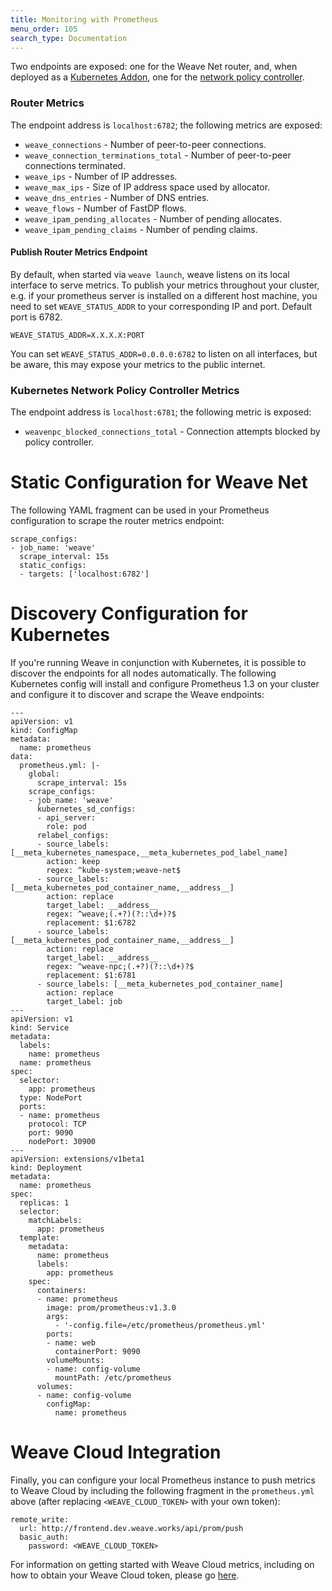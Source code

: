 ```yaml
---
title: Monitoring with Prometheus
menu_order: 105
search_type: Documentation
---
```


Two endpoints are exposed: one for the Weave Net router, and, when deployed as
a [Kubernetes Addon](/site/kube-addon.md), one for the [network policy
controller](/site/kube-addon.md#npc).

### Router Metrics

The endpoint address is `localhost:6782`; the following metrics are
exposed:

* `weave_connections` - Number of peer-to-peer connections.
* `weave_connection_terminations_total` - Number of peer-to-peer
  connections terminated.
* `weave_ips` - Number of IP addresses.
* `weave_max_ips` - Size of IP address space used by allocator.
* `weave_dns_entries` - Number of DNS entries.
* `weave_flows` - Number of FastDP flows.
* `weave_ipam_pending_allocates` - Number of pending allocates.
* `weave_ipam_pending_claims` - Number of pending claims.

#### Publish Router Metrics Endpoint

By default, when started via `weave launch`, weave listens on its local
interface to serve metrics. To publish your metrics throughout your cluster,
e.g. if your prometheus server is installed on a different host machine,
you need to set `WEAVE_STATUS_ADDR` to your corresponding IP and port.
Default port is 6782.

`WEAVE_STATUS_ADDR=X.X.X.X:PORT`

You can set `WEAVE_STATUS_ADDR=0.0.0.0:6782` to listen on all interfaces,
but be aware, this may expose your metrics to the public internet.

### Kubernetes Network Policy Controller Metrics

The endpoint address is `localhost:6781`; the following metric is
exposed:

* `weavenpc_blocked_connections_total` - Connection attempts blocked
  by policy controller.

# Static Configuration for Weave Net

The following YAML fragment can be used in your Prometheus configuration to
scrape the router metrics endpoint:

```
scrape_configs:
- job_name: 'weave'
  scrape_interval: 15s
  static_configs:
  - targets: ['localhost:6782']
```

# Discovery Configuration for Kubernetes

If you're running Weave in conjunction with Kubernetes, it is possible
to discover the endpoints for all nodes automatically. The following
Kubernetes config will install and configure Prometheus 1.3 on your
cluster and configure it to discover and scrape the Weave endpoints:

```
---
apiVersion: v1
kind: ConfigMap
metadata:
  name: prometheus
data:
  prometheus.yml: |-
    global:
      scrape_interval: 15s
    scrape_configs:
    - job_name: 'weave'
      kubernetes_sd_configs:
      - api_server:
        role: pod
      relabel_configs:
      - source_labels: [__meta_kubernetes_namespace,__meta_kubernetes_pod_label_name]
        action: keep
        regex: ^kube-system;weave-net$
      - source_labels: [__meta_kubernetes_pod_container_name,__address__]
        action: replace
        target_label: __address__
        regex: ^weave;(.+?)(?::\d+)?$
        replacement: $1:6782
      - source_labels: [__meta_kubernetes_pod_container_name,__address__]
        action: replace
        target_label: __address__
        regex: ^weave-npc;(.+?)(?::\d+)?$
        replacement: $1:6781
      - source_labels: [__meta_kubernetes_pod_container_name]
        action: replace
        target_label: job
---
apiVersion: v1
kind: Service
metadata:
  labels:
    name: prometheus
  name: prometheus
spec:
  selector:
    app: prometheus
  type: NodePort
  ports:
  - name: prometheus
    protocol: TCP
    port: 9090
    nodePort: 30900
---
apiVersion: extensions/v1beta1
kind: Deployment
metadata:
  name: prometheus
spec:
  replicas: 1
  selector:
    matchLabels:
      app: prometheus
  template:
    metadata:
      name: prometheus
      labels:
        app: prometheus
    spec:
      containers:
      - name: prometheus
        image: prom/prometheus:v1.3.0
        args:
          - '-config.file=/etc/prometheus/prometheus.yml'
        ports:
        - name: web
          containerPort: 9090
        volumeMounts:
        - name: config-volume
          mountPath: /etc/prometheus
      volumes:
      - name: config-volume
        configMap:
          name: prometheus
```

# Weave Cloud Integration

Finally, you can configure your local Prometheus instance to push
metrics to Weave Cloud by including the following fragment in the
`prometheus.yml` above (after replacing `<WEAVE_CLOUD_TOKEN>` with
your own token):

```
remote_write:
  url: http://frontend.dev.weave.works/api/prom/push
  basic_auth:
    password: <WEAVE_CLOUD_TOKEN>
```

For information on getting started with Weave Cloud metrics, including
on how to obtain your Weave Cloud token, please go
[here](https://github.com/weaveworks/cortex).
